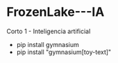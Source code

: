 # FrozenLake---IA
Corto 1 - Inteligencia artificial

* pip install gymnasium
* pip install "gymnasium[toy-text]"
